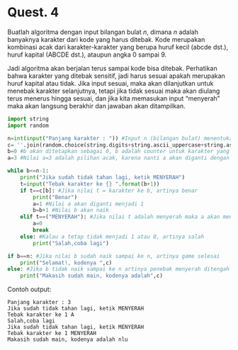# Quest. 4 #
Buatlah algoritma dengan input bilangan bulat $n$, dimana $n$ adalah banyaknya karakter dari kode yang harus ditebak. Kode merupakan kombinasi acak dari karakter-karakter yang berupa huruf kecil (abcde dst.), huruf kapital (ABCDE dst.), ataupun angka 0 sampai 9.

Jadi algoritma akan berjalan terus sampai kode bisa ditebak. Perhatikan bahwa karakter yang ditebak sensitif, jadi harus sesuai apakah merupakan huruf kapital atau tidak. Jika input sesuai, maka akan dilanjutkan untuk menebak karakter selanjutnya, tetapi jika tidak sesuai maka akan diulang terus menerus hingga sesuai, dan jika kita memasukan input “menyerah” maka akan langsung berakhir dan jawaban akan ditampilkan.

``` python
import string
import random

n=int(input("Panjang karakter : ")) #Input n (bilangan bulat) menentukan banyak karakter
c= ''.join(random.choice(string.digits+string.ascii_uppercase+string.ascii_lowercase) for i in range(n))
b=0 #b akan ditetapkan sebagai 0, b adalah counter untuk karakter yang berhasil ditebak
a=3 #Nilai a=3 adalah pilihan acak, karena nanti a akan diganti dengan 0 atau 1

while b<=n-1:
    print("Jika sudah tidak tahan lagi, ketik MENYERAH")
    t=input("Tebak karakter ke {} ".format(b+1))
    if t==c[b]: #Jika nilai t = karakter ke b, artinya benar
        print("Benar")
        a=1 #Nilai a akan diganti menjadi 1
        b=b+1 #Nilai b akan naik 
    elif t==("MENYERAH"): #Jika nilai t adalah menyerah maka a akan menjadi 0
        a=0
        break
    else: #Kalau a tetap tidak menjadi 1 atau 0, artinya salah
        print("Salah,coba lagi")

if b==n: #Jika nilai b sudah naik sampai ke n, artinya game selesai
    print("Selamat!, kodenya ",c)
else: #Jika b tidak naik sampai ke n artinya penebak menyerah ditengah jalan, game selesai
    print("Makasih sudah main, kodenya adalah",c)
```

Contoh output:
```
Panjang karakter : 3
Jika sudah tidak tahan lagi, ketik MENYERAH
Tebak karakter ke 1 A
Salah,coba lagi
Jika sudah tidak tahan lagi, ketik MENYERAH
Tebak karakter ke 1 MENYERAH
Makasih sudah main, kodenya adalah nlu
```

